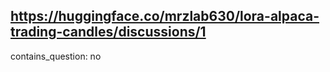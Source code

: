 ## https://huggingface.co/mrzlab630/lora-alpaca-trading-candles/discussions/1

contains_question: no